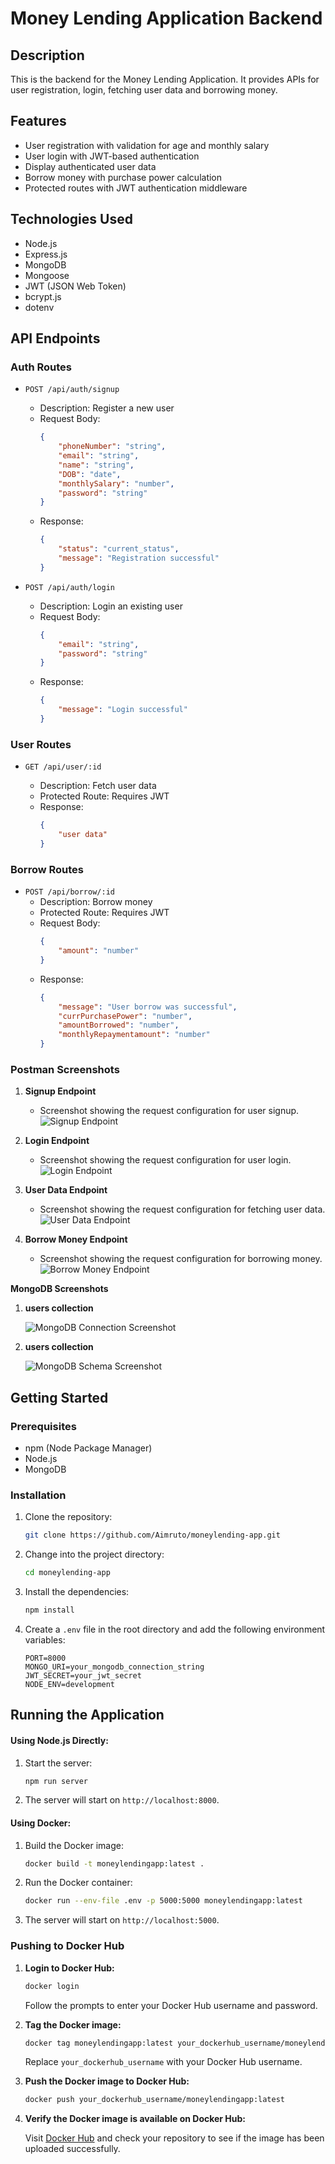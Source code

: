 # Money Lending Application Backend

## Description
This is the backend for the Money Lending Application. It provides APIs for user registration, login, fetching user data and borrowing money.

## Features
- User registration with validation for age and monthly salary
- User login with JWT-based authentication
- Display authenticated user data
- Borrow money with purchase power calculation
- Protected routes with JWT authentication middleware

## Technologies Used
- Node.js
- Express.js
- MongoDB
- Mongoose
- JWT (JSON Web Token)
- bcrypt.js
- dotenv

## API Endpoints

### Auth Routes

- `POST /api/auth/signup`

    - Description: Register a new user
    - Request Body:
        ```json
        {
            "phoneNumber": "string",
            "email": "string",
            "name": "string",
            "DOB": "date",
            "monthlySalary": "number",
            "password": "string"
        }
        ```
    - Response:
        ```json
        {
            "status": "current_status",
            "message": "Registration successful"
        }
        ```

- `POST /api/auth/login`

    - Description: Login an existing user
    - Request Body:
        ```json
        {
            "email": "string",
            "password": "string"
        }
        ```
    - Response:
        ```json
        {
            "message": "Login successful"
        }
        ```

### User Routes

- `GET /api/user/:id`

    - Description: Fetch user data
    - Protected Route: Requires JWT
    - Response:
        ```json
        {
            "user data"
        }
        ```

### Borrow Routes

- `POST /api/borrow/:id`
    - Description: Borrow money
    - Protected Route: Requires JWT
    - Request Body:
        ```json
        {
            "amount": "number"
        }
        ```
    - Response:
        ```json
        {
            "message": "User borrow was successful",
            "currPurchasePower": "number",
            "amountBorrowed": "number",
            "monthlyRepaymentamount": "number"
        }
        ```

### Postman Screenshots

1. **Signup Endpoint**
   - Screenshot showing the request configuration for user signup.
     ![Signup Endpoint](./postman-screenshots/signup.png)

2. **Login Endpoint**
   - Screenshot showing the request configuration for user login.
     ![Login Endpoint](./postman-screenshots/login.png)

3. **User Data Endpoint**
   - Screenshot showing the request configuration for fetching user data.
     ![User Data Endpoint](./postman-screenshots/user.png)

4. **Borrow Money Endpoint**
   - Screenshot showing the request configuration for borrowing money.
     ![Borrow Money Endpoint](./postman-screenshots/borrow.png)

**MongoDB Screenshots**
1. **users collection**

   ![MongoDB Connection Screenshot](./postman-screenshots/users_db.png)

2. **users collection**

   ![MongoDB Schema Screenshot](./postman-screenshots/transactions_db.png)
   
## Getting Started

### Prerequisites
- npm (Node Package Manager)
- Node.js
- MongoDB

### Installation

1. Clone the repository:

    ```bash
    git clone https://github.com/Aimruto/moneylending-app.git
    ```

2. Change into the project directory:

    ```bash
    cd moneylending-app
    ```

3. Install the dependencies:

    ```bash
    npm install
    ```

4. Create a `.env` file in the root directory and add the following environment variables:

    ```
    PORT=8000
    MONGO_URI=your_mongodb_connection_string
    JWT_SECRET=your_jwt_secret
    NODE_ENV=development
    ```

## Running the Application

#### Using Node.js Directly:

1. Start the server:
    ```bash
    npm run server
    ```

2. The server will start on `http://localhost:8000`.

#### Using Docker:

1. Build the Docker image:
    ```bash
    docker build -t moneylendingapp:latest .
    ```

2. Run the Docker container:
    ```bash
    docker run --env-file .env -p 5000:5000 moneylendingapp:latest
    ```

3. The server will start on `http://localhost:5000`.

### Pushing to Docker Hub

1. **Login to Docker Hub:**

    ```bash
    docker login
    ```

    Follow the prompts to enter your Docker Hub username and password.

2. **Tag the Docker image:**

    ```bash
    docker tag moneylendingapp:latest your_dockerhub_username/moneylendingapp:latest
    ```

    Replace `your_dockerhub_username` with your Docker Hub username.

3. **Push the Docker image to Docker Hub:**

    ```bash
    docker push your_dockerhub_username/moneylendingapp:latest
    ```

4. **Verify the Docker image is available on Docker Hub:**

    Visit [Docker Hub](https://hub.docker.com/) and check your repository to see if the image has been uploaded successfully.

